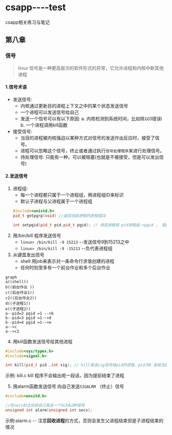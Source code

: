 # csapp----test
csapp相关练习与笔记



## 第八章


### 信号
> linux 信号是一种更高层次的软件形式的异常，它允许进程和内核中断其他进程

#### 1.信号术语
+ 发送信号:
     + 内核通过更新目的进程上下文之中的某个状态发送信号
     + 一个进程可以发送信号给自己
     + 发送一个信号可以有以下原因:
     a. 内核检测到系统时间，比如除以0错误i
     b. 一个进程调用kill函数
+ 接受信号:
    +  当目的进程被内核强迫以某种方式对信号的发送作出反应时，接受了信号。
    +  进程可以忽略这个信号，终止或者通过执行`信号处理程序`来进行处理信号。
    +  待处理信号: 只能有一种，可以被阻塞(也就是不被接受，但是可以发出信号) 

#### 2.发送信号
1. 进程组:
     + 每一个进程都只属于一个进程组，用进程组ID来标识 
     + 默认子进程与父进程属于一个进程组
     ```cpp
     #include<unistd.h>
     pid_t getpgrp(void) //返回当前进程的进程组ID

     int setpgid(pid_t pid,pid_t pgid); // 改变进程组 pid进程组->pgid ， 若pgid 为0，用pid指定的PID作为id
     ```
2. 用/bin/kill 程序发送信号
    +  `linux> /bin/kill -9 15213` --发送信号9到15213之中
    +  `linux> /bin/kill -9 -15213` --负代表进程组
3.  从键盘发出信号
    + shell 用job来表示对一条命令行求值创建的进程
    + 任何时刻至多有一个前台作业和多个后台作业
```mermaid
graph
a((shell))
b((前台作业 ))
c((后台作业1))
c2((后台作业2))
d((子进程1))
e((子进程2))
a--pid=2 pgid =1 -->b 
b--pid=3 pgid =1-->d
b--pid=4 pgid =1-->e
a-->c
a-->c2
``` 
4. 用kill函数发送信号给其他进程
```cpp
#include<sys/types.h>
#include<signal.h>

int kill(pid_t pid ,int sig); // kill发送sig信号给pid的进程，pid为0 发给当前进程组所有进程
```
示例: kill.c
kill 程序不会输出呢一段话，因为提前结束了进程

5. 用alarm函数发送信号
向自己发送`SIGALRM`  （终止）信号
```cpp
#include<unsitd.h>

//在secs秒之后给自己发送一个SLFALRM信号
unsigned int alarm(unsigned int secs);
```
示例:alarm.c -- 注意**回收进程**的方式，否则会发生父进程结束但是子进程结束的情况